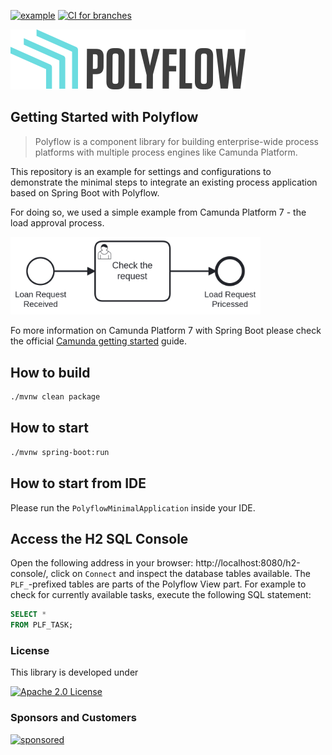 [![example](https://img.shields.io/badge/lifecycle-EXAMPLE-blue.svg)](https://github.com/holisticon#open-source-lifecycle)
[![CI for branches](https://github.com/polyflow-info/polyflow-getting-started/actions/workflows/ci.yml/badge.svg)](https://github.com/polyflow-info/polyflow-getting-started/actions/workflows/ci.yml)

![Logo](https://github.com/polyflow-info/.github/blob/388d58c75fce0fad0956f4c5b5ac8b22b6e3223d/profile/assets/Positive%402x.png)

## Getting Started with Polyflow

> Polyflow is a component library for building enterprise-wide process platforms with
> multiple process engines like Camunda Platform.



This repository is an example for settings and configurations to demonstrate the minimal
steps to integrate an existing process application based on Spring Boot with Polyflow.

For doing so, we used a simple example from Camunda Platform 7 - the load approval process.

<img src="src/main/resources/loanApproval.png" alt="Loan Approval" title="Loan Approval" width="400">


Fo more information on Camunda Platform 7 with Spring Boot please check the
official [Camunda getting started](https://docs.camunda.org/get-started/spring-boot/)
guide.

## How to build

```bash
./mvnw clean package
```

## How to start

```bash
./mvnw spring-boot:run
```

## How to start from IDE

Please run the `PolyflowMinimalApplication` inside your IDE.

## Access the H2 SQL Console

Open the following address in your browser: http://localhost:8080/h2-console/, click
on `Connect` and inspect the database tables available. The `PLF_`-prefixed tables
are parts of the Polyflow View part. For example to check for currently available tasks,
execute the following SQL statement:

```sql
SELECT *
FROM PLF_TASK;
```

### License

This library is developed under

[![Apache 2.0 License](https://img.shields.io/badge/License-Apache%202.0-blue.svg)](/LICENSE)

### Sponsors and Customers

[![sponsored](https://img.shields.io/badge/sponsoredBy-Holisticon-red.svg)](https://holisticon.de/)
